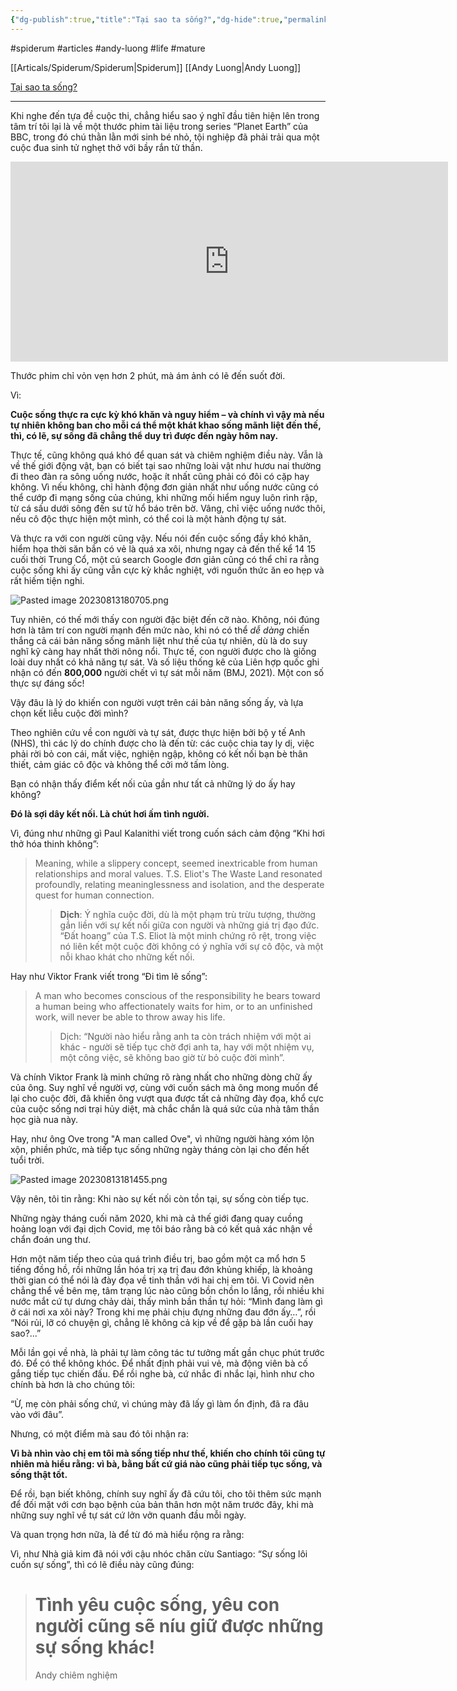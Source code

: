 ```yaml
---
{"dg-publish":true,"title":"Tại sao ta sống?","dg-hide":true,"permalink":"/articals/spiderum/tai-sao-ta-song/","hide":true,"dgPassFrontmatter":true}
---
```


#spiderum #articles #andy-luong #life #mature 

[[Articals/Spiderum/Spiderum\|Spiderum]]
[[Andy Luong\|Andy Luong]]

[Tại sao ta sống?](https://spiderum.com/bai-dang/Tai-sao-ta-song-p5l63yAwYX9e)

---

Khi nghe đến tựa đề cuộc thi, chẳng hiểu sao ý nghĩ đầu tiên hiện lên trong tâm trí tôi lại là về một thước phim tài liệu trong series “Planet Earth” của BBC, trong đó chú thằn lằn mới sinh bé nhỏ, tội nghiệp đã phải trải qua một cuộc đua sinh tử nghẹt thở với bầy rắn tử thần.

<iframe width="700" height="320" src="https://www.youtube.com/embed/B3OjfK0t1XM" title="Iguana chased by killer snakes | Planet Earth II: Islands - BBC" frameborder="0" allow="accelerometer; autoplay; clipboard-write; encrypted-media; gyroscope; picture-in-picture; web-share" allowfullscreen></iframe>

Thước phim chỉ vỏn vẹn hơn 2 phút, mà ám ảnh có lẽ đến suốt đời.

Vì: 

**Cuộc sống thực ra cực kỳ khó khăn và nguy hiểm – và chính vì vậy mà nếu tự nhiên không ban cho mỗi cá thể một khát khao sống mãnh liệt đến thế, thì, có lẽ, sự sống đã chẳng thể duy trì được đến ngày hôm nay.**

Thực tế, cũng không quá khó để quan sát và chiêm nghiệm điều này. Vẫn là về thế giới động vật, bạn có biết tại sao những loài vật như hươu nai thường đi theo đàn ra sông uống nước, hoặc ít nhất cũng phải có đôi có cặp hay không. Vì nếu không, chỉ hành động đơn giản nhất như uống nước cũng có thể cướp đi mạng sống của chúng, khi những mối hiểm nguy luôn rình rập, từ cá sấu dưới sông đến sư tử hổ báo trên bờ. Vâng, chỉ việc uống nước thôi, nếu cô độc thực hiện một mình, có thể coi là một hành động tự sát.

Và thực ra với con người cũng vậy. Nếu nói đến cuộc sống đầy khó khăn, hiểm họa thời săn bắn có vẻ là quá xa xôi, nhưng ngay cả đến thế kể 14 15 cuối thời Trung Cổ, một cú search Google đơn giản cũng có thể chỉ ra rằng cuộc sống khi ấy cũng vẫn cực kỳ khắc nghiệt, với nguồn thức ăn eo hẹp và rất hiếm tiện nghi.

![Pasted image 20230813180705.png](/img/user/Z_Attachment/Pasted%20image%2020230813180705.png)

Tuy nhiên, có thế mới thấy con người đặc biệt đến cỡ nào. Không, nói đúng hơn là tâm trí con người mạnh đến mức nào, khi nó có thể *dễ dàng* chiến thắng cả cái bản năng sống mãnh liệt như thế của tự nhiên, dù là do suy nghĩ kỹ càng hay nhất thời nông nổi. Thực tế, con người được cho là giống loài duy nhất có khả năng tự sát. Và số liệu thống kê của Liên hợp quốc ghi nhận có đến **800,000** người chết vì tự sát mỗi năm (BMJ, 2021). Một con số thực sự đáng sốc!

Vậy đâu là lý do khiến con người vượt trên cái bản năng sống ấy, và lựa chọn kết liễu cuộc đời mình?

Theo nghiên cứu về con người và tự sát, được thực hiện bởi bộ y tế Anh (NHS), thì các lý do chính được cho là đến từ: các cuộc chia tay ly dị, việc phải rời bỏ con cái, mất việc, nghiện ngập, không có kết nối bạn bè thân thiết, cảm giác cô độc và không thể cởi mở tấm lòng.

Bạn có nhận thấy điểm kết nối của gần như tất cả những lý do ấy hay không?

**Đó là sợi dây kết nối. Là chút hơi ấm tình người.**

Vì, đúng như những gì Paul Kalanithi viết trong cuốn sách cảm động “Khi hơi thở hóa thinh không”:

> Meaning, while a slippery concept, seemed inextricable from human relationships and moral values. T.S. Eliot's The Waste Land resonated profoundly, relating meaninglessness and isolation, and the desperate quest for human connection. 
> 
>> **Dịch**: Ý nghĩa cuộc đời, dù là một phạm trù trừu tượng, thường gắn liền với sự kết nối giữa con người và những giá trị đạo đức. “Đất hoang” của T.S. Eliot là một minh chứng rõ rệt, trong việc nó liên kết một cuộc đời không có ý nghĩa với sự cô độc, và một nỗi khao khát cho những kết nối.

Hay như Viktor Frank viết trong “Đi tìm lẽ sống”:

> A man who becomes conscious of the responsibility he bears toward a human being who affectionately waits for him, or to an unfinished work, will never be able to throw away his life. 
>> Dịch: “Người nào hiểu rằng anh ta còn trách nhiệm với một ai khác - người sẽ tiếp tục chờ đợi anh ta, hay với một nhiệm vụ, một công việc, sẽ không bao giờ từ bỏ cuộc đời mình”.

Và chính Viktor Frank là minh chứng rõ ràng nhất cho những dòng chữ ấy của ông. Suy nghĩ về người vợ, cùng với cuốn sách mà ông mong muốn để lại cho cuộc đời, đã khiến ông vượt qua được tất cả những đày đọa, khổ cực của cuộc sống nơi trại hủy diệt, mà chắc chắn là quá sức của nhà tâm thần học già nua này.

Hay, như ông Ove trong "A man called Ove", vì những người hàng xóm lộn xộn, phiền phức, mà tiếp tục sống những ngày tháng còn lại cho đến hết tuổi trời.

![Pasted image 20230813181455.png](/img/user/Z_Attachment/Pasted%20image%2020230813181455.png)

Vậy nên, tôi tin rằng: Khi nào sự kết nối còn tồn tại, sự sống còn tiếp tục.

Những ngày tháng cuối năm 2020, khi mà cả thế giới đang quay cuồng hoảng loạn với đại dịch Covid, mẹ tôi báo rằng bà có kết quả xác nhận về chẩn đoán ung thư.

Hơn một năm tiếp theo của quá trình điều trị, bao gồm một ca mổ hơn 5 tiếng đồng hồ, rồi những lần hóa trị xạ trị đau đớn khủng khiếp, là khoảng thời gian có thể nói là đày đọa về tinh thần với hai chị em tôi. Vì Covid nên chẳng thể về bên mẹ, tâm trạng lúc nào cũng bồn chồn lo lắng, rồi nhiều khi nước mắt cứ tự dưng chảy dài, thấy mình bần thần tự hỏi: “Mình đang làm gì ở cái nơi xa xôi này? Trong khi mẹ phải chịu đựng những đau đớn ấy…”, rồi “Nói rủi, lỡ có chuyện gì, chẳng lẽ không cả kịp về để gặp bà lần cuối hay sao?...”

Mỗi lần gọi về nhà, là phải tự làm công tác tư tưởng mất gần chục phút trước đó. Để có thể không khóc. Để nhất định phải vui vẻ, mà động viên bà cố gắng tiếp tục chiến đấu. Để rồi nghe bà, cứ nhắc đi nhắc lại, hình như cho chính bà hơn là cho chúng tôi:

“Ừ, mẹ còn phải sống chứ, vì chúng mày đã lấy gì làm ổn định, đã ra đâu vào với đâu”.

Nhưng, có một điểm mà sau đó tôi nhận ra:

**Vì bà nhìn vào chị em tôi mà sống tiếp như thế, khiến cho chính tôi cũng tự nhiên mà hiểu rằng: vì bà, bằng bất cứ giá nào cũng phải tiếp tục sống, và sống thật tốt.**

Để rồi, bạn biết không, chính suy nghĩ ấy đã cứu tôi, cho tôi thêm sức mạnh để đối mặt với cơn bạo bệnh của bản thân hơn một năm trước đây, khi mà những suy nghĩ về tự sát cứ lởn vởn quanh đầu mỗi ngày.

Và quan trọng hơn nữa, là để từ đó mà hiểu rộng ra rằng:

Vì, như Nhà giả kim đã nói với cậu nhóc chăn cừu Santiago: “Sự sống lôi cuốn sự sống”, thì có lẽ điều này cũng đúng:

># Tình yêu cuộc sống, yêu con người cũng sẽ níu giữ được những sự sống khác!
> 
> Andy chiêm nghiệm